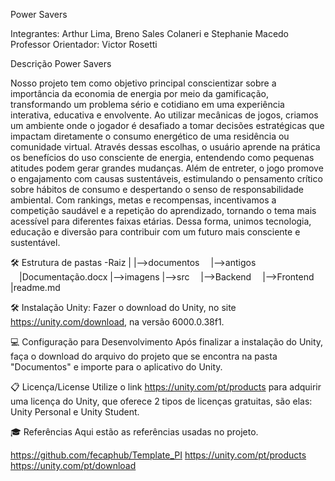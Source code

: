Power Savers

Integrantes: Arthur Lima, Breno Sales Colaneri e Stephanie Macedo
Professor Orientador: Victor Rosetti

Descrição
Power Savers

Nosso projeto tem como objetivo principal conscientizar sobre a importância da economia de energia por meio da gamificação, transformando um problema sério e cotidiano em uma experiência interativa, educativa e envolvente. Ao utilizar mecânicas de jogos, criamos um ambiente onde o jogador é desafiado a tomar decisões estratégicas que impactam diretamente o consumo energético de uma residência ou comunidade virtual. Através dessas escolhas, o usuário aprende na prática os benefícios do uso consciente de energia, entendendo como pequenas atitudes podem gerar grandes mudanças.
Além de entreter, o jogo promove o engajamento com causas sustentáveis, estimulando o pensamento crítico sobre hábitos de consumo e despertando o senso de responsabilidade ambiental. Com rankings, metas e recompensas, incentivamos a competição saudável e a repetição do aprendizado, tornando o tema mais acessível para diferentes faixas etárias. Dessa forma, unimos tecnologia, educação e diversão para contribuir com um futuro mais consciente e sustentável.

🛠 Estrutura de pastas
-Raiz
|
|-->documentos
 |-->antigos
 |Documentação.docx
|-->imagens
|-->src
 |-->Backend
 |-->Frontend
|readme.md

🛠 Instalação
Unity:
Fazer o download do Unity, no site https://unity.com/download, na versão 6000.0.38f1.

💻 Configuração para Desenvolvimento
Após finalizar a instalação do Unity, faça o download do arquivo do projeto que se encontra na pasta "Documentos" e importe para o aplicativo do Unity.

📋 Licença/License
Utilize o link https://unity.com/pt/products para adquirir uma licença do Unity, que oferece 2 tipos de licenças gratuitas, são elas: Unity Personal e Unity Student.

🎓 Referências
Aqui estão as referências usadas no projeto.

https://github.com/fecaphub/Template_PI
https://unity.com/pt/products
https://unity.com/pt/download
